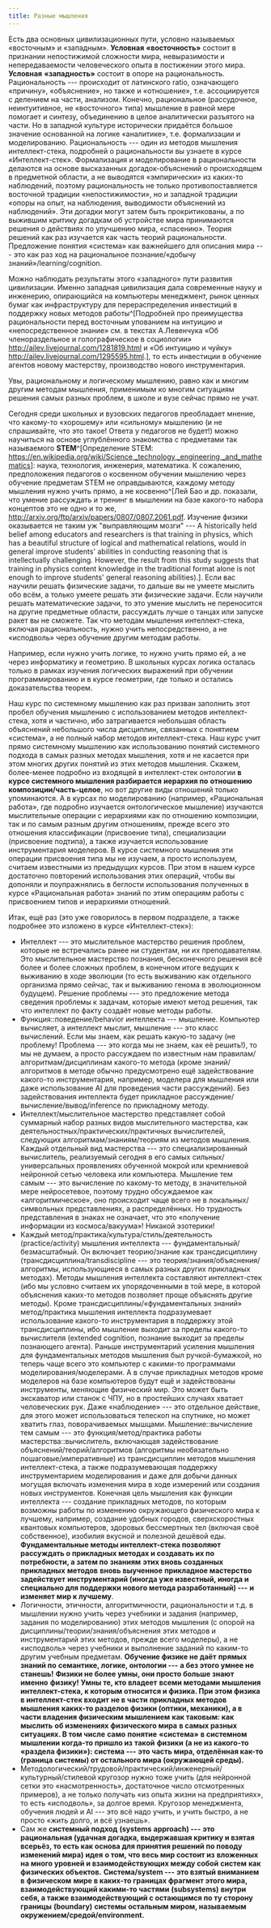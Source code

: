 ```yaml
---
title: Разные мышления
---
```


Есть два основных цивилизационных пути, условно называемых «восточным» и
«западным». **Условная** **«восточность»** состоит в признании
непостижимой сложности мира, невыразимости и непередаваемости
человеческого опыта в постижении этого мира. **Условная**
**«западность»** состоит в опоре на рациональность. Рациональность ---
происходит от латинского ratio, означающего «причину», «объяснение», но
также и «отношение», т.е. ассоциируется с делением на части, анализом.
Конечно, рациональное (рассудочное, неинтуитивное, не «восточного» типа)
мышление в равной мере помогает и синтезу, объединению в целое
аналитически разъятого на части. Но в западной культуре исторически
придаётся большое значение основанной на логике «аналитике», т.е.
формализации и моделированию. Рациональность --- один из методов
мышления интеллект-стека, подробней о рациональности вы узнаете в курсе
«Интеллект-стек». Формализация и моделирование в рациональности делаются
на основе высказанных догадок-объяснений о происходящем в предметной
области, а не выводятся «эмпирически» из каких-то наблюдений, поэтому
рациональность не только противопоставляется восточной традиции
«непостижимости», но и западной традиции «опоры на опыт, на наблюдения,
выводимости объяснений из наблюдений». Эти догадки могут затем быть
прокритикованы, а по выжившим критику догадкам об устройстве мира
принимаются решения о действиях по улучшению мира, «спасению». Теория
решений как раз изучается как часть теорий рациональности. Предложение
понятия «система» как важнейшего для описания мира --- это как раз ход
на рациональное познание/«добычу знаний»/learning/cognition.

Можно наблюдать результаты этого «западного» пути развития цивилизации.
Именно западная цивилизация дала современные науку и инженерию,
опирающийся на компьютеры менеджмент, рынок ценных бумаг как
инфраструктуру для перераспределения инвестиций в поддержку новых
методов работы^[Подробней про преимущества
рациональности перед восточным упованием на интуицию и «непосредственное
знание» см. в текстах А.Левенчука «Об членораздельное и голографическое
в социологии» <http://ailev.livejournal.com/1281819.html> и «Об интуицию
и чуйку» <http://ailev.livejournal.com/1295595.html>.],
то есть инвестиции в обучение агентов новому мастерству, производство
нового инструментария.

Увы, рациональному и логическому мышлению, равно как и многим другим
методам мышления, применимым ко многим ситуациям решения самых разных
проблем, в школе и вузе сейчас прямо не учат.

Сегодня среди школьных и вузовских педагогов преобладает мнение, что
какому-то «хорошему» или «сильному» мышлению (и не спрашивайте, что это
такое! Ответа у педагогов не будет!) можно научиться на основе
углублённого знакомства с предметами так называемого
**STEM**^[Определение STEM:
<https://en.wikipedia.org/wiki/Science,_technology,_engineering,_and_mathematics>]:
наука, технология, инженерия, математика. К сожалению, предположения
педагогов о косвенном обучении мышлению через обучение предметам STEM не
оправдываются, каждому методу мышления нужно учить прямо, а не
косвенно^[Лей Бао и др. показали, что умение рассуждать
и тренинг в мышлении на базе какого-то набора концептов это не одно и то
же, <http://arxiv.org/ftp/arxiv/papers/0807/0807.2061.pdf>. Изучение
физики оказывается не таким уж \"выправляющим мозги\" --- A historically
held belief among educators and researchers is that training in physics,
which has a beautiful structure of logical and mathematical relations,
would in general improve students' abilities in conducting reasoning
that is intellectually challenging. However, the result from this study
suggests that training in physics content knowledge in the traditional
format alone is not enough to improve students' general reasoning
abilities).]. Если вас научили решать физические задачи,
то дальше вы не умеете мыслить обо всём, а только умеете решать эти
физические задачи. Если научили решать математические задачи, то это
умение мыслить не переносится на другие предметные области, рассуждать
лучше о танцах или запуске ракет вы не сможете. Так что методам мышления
интеллект-стека, включая рациональность, нужно учить непосредственно, а
не «исподволь» через обучение другим методам работы.

Например, если нужно учить логике, то нужно учить прямо ей, а не через
информатику и геометрию. В школьных курсах логика осталась только в
рамках изучения логических выражений при обучении программированию и в
курсе геометрии, где только и остались доказательства теорем.

Наш курс по системному мышлению как раз призван заполнить этот пробел
обучения мышлению с использованием методов интеллект-стека, хотя и
частично, ибо затрагивается небольшая область объяснений небольшого
числа дисциплин, связанных с понятием «система», а не полный набор
методов интеллект-стека. Наш курс учит прямо системному мышлению как
использованию понятий системного подхода в самых разных методах
мышления, хотя и не касается при этом многих других понятий из этих
методов мышления. Скажем, более-менее подробно из входящей в
интеллект-стек онтологии **в курсе системного мышления разбирается**
**иерархия по** **отношению** **композиции/часть-целое**, но вот другие
виды отношений только упоминаются. А в курсах по моделированию
(например, «Рациональная работа», где подробно изучается онтологическое
мышление) изучаются мыслительные операции с иерархиями как по отношению
композиции, так и по самым разным другим отношениям, прежде всего это
отношения классификации (присвоение типа), специализации (присвоение
подтипа), а также изучается использование инструментария моделеров. В
курсе системного мышления эти операции присвоения типа мы не изучаем, а
просто используем, считаем известными из предыдущих курсов. При этом в
нашем курсе достаточно повторений использования этих операций, чтобы вы
допоняли и поупражнялись в беглости использования полученных в курсе
«Рациональная работа» знаний по этим операциям работы с присвоением
типов и иерархиями отношений.

Итак, ещё раз (это уже говорилось в первом подразделе, а также подробнее
это изложено в курсе «Интеллект-стек»):

-   Интеллект --- это мыслительное мастерство решения проблем, которые
    не встречались ранее ни студентам, ни их преподавателям. Это
    мыслительное мастерство познания, бесконечного решения всё более и
    более сложных проблем, в конечном итоге ведущих к выживанию в ходе
    эволюции (то есть выживанию как отдельного организма прямо сейчас,
    так и выживанию генома в эволюционном будущем). Решение проблемы ---
    это предложение метода сведения проблемы к задачам, которые имеют
    метод решения, так что интеллект по факту создаёт новые методы
    работы.
-   Функция::поведение/behavior интеллекта --- мышление. Компьютер
    вычисляет, а интеллект мыслит, мышление --- это класс вычислений.
    Если мы знаем, как решать какую-то задачу (не проблему! Проблема ---
    это когда мы не знаем, как её решить!), то мы не думаем, а просто
    рассуждаем по известным нам правилам/алгоритмам/дисциплинам
    какого-то метода (кроме знаний/алгоритмов в методе обычно
    предусмотрено ещё задействование какого-то инструментария, например,
    моделера для мышления или даже использование AI для проведения части
    рассуждений). Без задействования интеллекта будет прикладное
    рассуждение/вычисление/вывод/inference по прикладному методу.
-   Интеллект/мыслительное мастерство представляет собой суммарный набор
    разных видов мыслительного мастерства, как
    деятельностных/практических/практичных вычислителей, следующих
    алгоритмам/знаниям/теориям из методов мышления. Каждый отдельный вид
    мастерства --- это специализированный вычислитель, реализуемый
    сегодня в его самых сильных/универсальных проявлениях обученной
    мокрой или кремниевой нейронной сетью человека или компьютера.
    Мышление тем самым --- это вычисление по какому-то методу, в
    значительной мере нейросетевое, поэтому трудно обсуждаемое как
    «алгоритмическое», оно происходит чаще всего не в
    локальных/символьных представлениях, а распределённых. Но трудность
    представления в знаках не означает, что это «получение информации из
    космоса/вакуума»! Никакой эзотерики!
-   Каждый метод/практика/культура/стиль/деятельность
    (practice/activity) мышления интеллекта ---
    фундаментальный/безмасштабный. Он включает теорию/знание как
    трансдисциплину (трансдисциплина/transdiscipline --- это
    теория/знания/объяснения/алгоритмы, использующиеся в самых разных
    других прикладных методах). Методы мышления интеллекта составляют
    интеллект-стек (ибо мы условно считаем их упорядоченными в той мере,
    в которой объяснения каких-то методов позволяет проще объяснять
    другие методы). Кроме трансдисциплины/«фундаментальных знаний»
    метод/практика мышления интеллекта подразумевает использование
    какого-то инструментария в поддержку этой трансдисциплины, ибо
    мышление выходит за пределы какого-то вычислителя (extended
    cognition, познание выходит за пределы познающего агента). Раньше
    инструментарий усиления мышления для фундаментальных методов
    мышления был ручкой-бумажкой, но теперь чаще всего это компьютер с
    какими-то программами моделирования/моделерами. А в случае
    прикладных методов кроме моделеров на базе компьютеров будут ещё и
    задействованы инструменты, меняющие физический мир. Это может быть
    экскаватор или станок с ЧПУ, но в простейших случаях хватает
    человеческих рук. Даже «наблюдение» --- это отдельное действие, для
    этого может использоваться телескоп на спутнике, но может хватить
    глаз, поворачиваемых мышцами. Мышление::вычисление тем самым --- это
    функция/метод/практика работы мастерства::вычислитель, включающая
    задействование объяснений/теорий/алгоритмов (алгоритмы необязательно
    пошаговые/императивные) из трансдисциплин методов мышления
    интеллект-стека, а также подразумевающая поддержку инструментарием
    моделирования и даже для добычи данных могущая включать изменения
    мира в ходе измерений или создания новых инструментов. Конечная цель
    мышления как функции интеллекта --- создание прикладных методов, по
    которым возможны работы по изменению окружающего физического мира к
    лучшему, например, создание удобных городов, сверхскоростных
    квантовых компьютеров, здоровых бессмертных тел (включая своё
    собственное), изобилия вкусной и полезной дешёвой еды.
    **Фундаментальные методы интеллект-стека позволяют рассуждать о
    прикладных методах и создавать их по потребности, а затем по**
    **знаниям** **этих вновь созданных** **прикладных** **методов**
    **вновь выученное** **прикладное мастерство задействует**
    **инструментарий (иногда уже известный, иногда и специально для
    поддержки нового метода разработанный) ---** **и изменяет мир к
    лучшему**.
-   Логичности, этичности, алгоритмичности, рациональности и т.д. в
    мышлении нужно учить через учебники и задания (например, задания по
    моделированию) этих методов мышления (с опорой на
    дисциплины/теории/знания/объяснения этих методов и инструментарий
    этих методов, прежде всего моделеры), а не «исподволь» через
    учебники и выполнение заданий по каким-то другим учебным предметам.
    **Обучение физике не даёт** **прямых** **знаний по** **семантике,
    логике, онтологии ---** **а без этого умнее не станешь!** **Физики
    не более умны, они просто больше знают** **именно** **физику!**
    **Умны те, кто владеет** **всеми методами мышления**
    **интеллект-стека, к которым относится и физика. При этом физика в
    интеллект-стек входит** **не в части** **прикладных методов**
    **мышления** **каких-то разделов физики (оптики, механики), а в
    части владения физическим мышлением** **как таковым: как**
    **мыслить** **об изменениях физического мира** **в самых разных
    ситуациях. В том числе** **само** **понятие** **«система»** **в
    системном мышлении** **когда-то пришло из** **такой** **физики**
    **(а не из какого-то «раздела физики»): система ---** **это часть
    мира, отделённая как-то (граница системы) от остального мира
    (окружающей среды).**
-   Методологический/трудовой/практический/инженерный/культурный/стилевой
    кругозор нужно тоже учить (для нейронной сетки это «насмотренность»,
    достаточное число отсмотренных примеров), а не только получать «из
    опыта жизни на предприятиях», то есть «исподволь», за долгое время.
    Кругозор менеджмента, обучения людей и AI --- это всё надо учить, и
    учить быстро, а не просто «жить долго, и всё узнаешь».
-   Сам же **системный подход** **(systems** **approach) ---** **это
    рациональная (удачная догадка, выдержавшая критику и взятая всерьёз,
    то есть как основа для принятия решений по поводу изменений мира)**
    **идея** **о том, что весь мир состоит из** **вложенных на много
    уровней и взаимодействующих между собой** **систем** **как
    физических объектов.** **Система/system ---** **это взятый вниманием
    в** **физическом** **мире в каких-то границах фрагмент этого мира,
    взаимодействующий какими-то частями** **(subsystems)** **внутри
    себя, а также взаимодействующий с остающимся по ту сторону границы**
    **(boundary)** **системы** **остальным миром, называемым
    окружением/средой/environment.**
